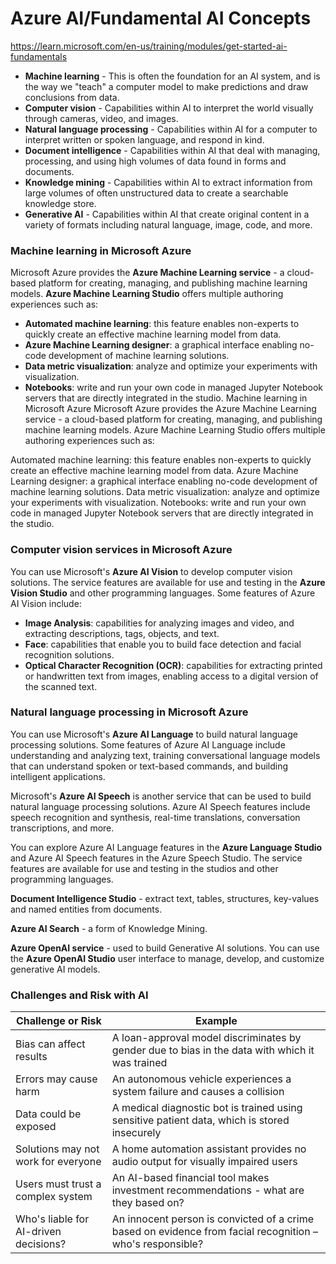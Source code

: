 # Azure AI/Fundamental AI Concepts

https://learn.microsoft.com/en-us/training/modules/get-started-ai-fundamentals

* **Machine learning** - This is often the foundation for an AI system, and is the way we "teach" a computer model to make predictions and draw conclusions from data.
* **Computer vision** - Capabilities within AI to interpret the world visually through cameras, video, and images.
* **Natural language processing** - Capabilities within AI for a computer to interpret written or spoken language, and respond in kind.
* **Document intelligence** - Capabilities within AI that deal with managing, processing, and using high volumes of data found in forms and documents.
* **Knowledge mining** - Capabilities within AI to extract information from large volumes of often unstructured data to create a searchable knowledge store.
* **Generative AI** - Capabilities within AI that create original content in a variety of formats including natural language, image, code, and more.

### Machine learning in Microsoft Azure
Microsoft Azure provides the **Azure Machine Learning service** - a cloud-based platform for creating, managing, and publishing machine learning models. **Azure Machine Learning Studio** offers multiple authoring experiences such as:

* **Automated machine learning**: this feature enables non-experts to quickly create an effective machine learning model from data.
* **Azure Machine Learning designer**: a graphical interface enabling no-code development of machine learning solutions.
* **Data metric visualization**: analyze and optimize your experiments with visualization.
* **Notebooks**: write and run your own code in managed Jupyter Notebook servers that are directly integrated in the studio.
Machine learning in Microsoft Azure
Microsoft Azure provides the Azure Machine Learning service - a cloud-based platform for creating, managing, and publishing machine learning models. Azure Machine Learning Studio offers multiple authoring experiences such as:

Automated machine learning: this feature enables non-experts to quickly create an effective machine learning model from data.
Azure Machine Learning designer: a graphical interface enabling no-code development of machine learning solutions.
Data metric visualization: analyze and optimize your experiments with visualization.
Notebooks: write and run your own code in managed Jupyter Notebook servers that are directly integrated in the studio.

### Computer vision services in Microsoft Azure
You can use Microsoft's **Azure AI Vision** to develop computer vision solutions. The service features are available for use and testing in the **Azure Vision Studio** and other programming languages. Some features of Azure AI Vision include:

* **Image Analysis**: capabilities for analyzing images and video, and extracting descriptions, tags, objects, and text.
* **Face**: capabilities that enable you to build face detection and facial recognition solutions.
* **Optical Character Recognition (OCR)**: capabilities for extracting printed or handwritten text from images, enabling access to a digital version of the scanned text.

### Natural language processing in Microsoft Azure
You can use Microsoft's **Azure AI Language** to build natural language processing solutions. Some features of Azure AI Language include understanding and analyzing text, training conversational language models that can understand spoken or text-based commands, and building intelligent applications.

Microsoft's **Azure AI Speech** is another service that can be used to build natural language processing solutions. Azure AI Speech features include speech recognition and synthesis, real-time translations, conversation transcriptions, and more.

You can explore Azure AI Language features in the **Azure Language Studio** and Azure AI Speech features in the Azure Speech Studio. The service features are available for use and testing in the studios and other programming languages.

**Document Intelligence Studio** - extract text, tables, structures, key-values and named entities from documents. 

**Azure AI Search** - a form of Knowledge Mining. 

**Azure OpenAI service** - used to build Generative AI solutions. You can use the **Azure OpenAI Studio** user interface to manage, develop, and customize generative AI models.

### Challenges and Risk with AI

| Challenge or Risk	| Example|
| --- | --- |
| Bias can affect results	|A loan-approval model discriminates by gender due to bias in the data with which it was trained|
|Errors may cause harm	|An autonomous vehicle experiences a system failure and causes a collision|
|Data could be exposed	|A medical diagnostic bot is trained using sensitive patient data, which is stored insecurely|
|Solutions may not work for everyone	|A home automation assistant provides no audio output for visually impaired users|
|Users must trust a complex system|	An AI-based financial tool makes investment recommendations - what are they based on?|
|Who's liable for AI-driven decisions?	|An innocent person is convicted of a crime based on evidence from facial recognition – who's responsible?|


